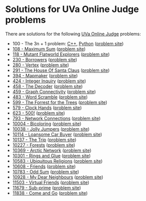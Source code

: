 # Solutions for UVa Online Judge problems

There are solutions for the following
[UVa Online Judge](https://uva.onlinejudge.org/) problems:

* 100 - The 3n + 1 problem: [C++](00100.cc), [Python](00100.py)
  ([problem site](http://uva.onlinejudge.org/index.php?option=com_onlinejudge&Itemid=8&category=24&page=show_problem&problem=36))
* [108 - Maximum Sum](00108.cc)
  ([problem site](http://uva.onlinejudge.org/index.php?option=com_onlinejudge&Itemid=8&category=24&page=show_problem&problem=44))
* [118 - Mutant Flatworld Explorers](00118.cc)
  ([problem site](https://uva.onlinejudge.org/index.php?option=com_onlinejudge&Itemid=8&page=show_problem&category=24&problem=54))
* [230 - Borrowers](00230.cc)
  ([problem site](http://uva.onlinejudge.org/index.php?option=com_onlinejudge&Itemid=8&category=24&page=show_problem&problem=166))
* [280 - Vertex](00280.cc)
  ([problem site](https://uva.onlinejudge.org/index.php?option=com_onlinejudge&Itemid=8&category=24&page=show_problem&problem=216))
* [291 - The House Of Santa Claus](00291.cc)
  ([problem site](http://uva.onlinejudge.org/index.php?option=com_onlinejudge&Itemid=8&category=24&page=show_problem&problem=227))
* [394 - Mapmaker](00394.cc)
  ([problem site](http://uva.onlinejudge.org/index.php?option=com_onlinejudge&Itemid=8&category=24&page=show_problem&problem=330))
* [424 - Integer Inquiry](00424.cc)
  ([problem site](https://uva.onlinejudge.org/index.php?option=com_onlinejudge&Itemid=8&category=24&page=show_problem&problem=365))
* [458 - The Decoder](00458.cc)
  ([problem site](https://uva.onlinejudge.org/index.php?option=com_onlinejudge&Itemid=8&page=show_problem&category=24&problem=399))
* [459 - Graph Connectivity](00459.cc)
  ([problem site](https://uva.onlinejudge.org/index.php?option=com_onlinejudge&Itemid=8&page=show_problem&category=6&problem=400))
* [483 - Word Scramble](00483.py)
  ([problem site](http://uva.onlinejudge.org/index.php?option=com_onlinejudge&Itemid=8&category=24&page=show_problem&problem=424))
* [599 - The Forrest for the Trees](00599.cc)
  ([problem site](http://uva.onlinejudge.org/index.php?option=com_onlinejudge&Itemid=8&category=24&page=show_problem&problem=540))
* [579 - Clock Hands](00579.cc)
  ([problem site](http://uva.onlinejudge.org/index.php?option=com_onlinejudge&Itemid=8&category=24&page=show_problem&problem=520))
* [623 - 500!](00623.py)
  ([problem site](http://uva.onlinejudge.org/index.php?option=com_onlinejudge&Itemid=8&category=24&page=show_problem&problem=564))
* [793 - Network Connections](00793.cc)
  ([problem site](http://uva.onlinejudge.org/index.php?option=com_onlinejudge&Itemid=8&category=24&page=show_problem&problem=734))
* [10004 - Bicoloring](10004.cc)
  ([problem site](http://uva.onlinejudge.org/index.php?option=com_onlinejudge&Itemid=8&category=24&page=show_problem&problem=945))
* [10038 - Jolly Jumpers](10038.cc)
  ([problem site](http://uva.onlinejudge.org/index.php?option=com_onlinejudge&Itemid=8&category=24&page=show_problem&problem=979))
* [10114 - Loansome Car Buyer](10114.py)
  ([problem site](http://uva.onlinejudge.org/index.php?option=com_onlinejudge&Itemid=8&category=24&page=show_problem&problem=1055))
* [10137 - The Trip](10137.py)
  ([problem site](http://uva.onlinejudge.org/index.php?option=com_onlinejudge&Itemid=8&category=24&page=show_problem&problem=1078))
* [10227 - Forests](10227.py)
  ([problem site](http://uva.onlinejudge.org/index.php?option=com_onlinejudge&Itemid=8&category=24&page=show_problem&problem=1168))
* [10369 - Arctic Network](10369.cc)
  ([problem site](http://uva.onlinejudge.org/index.php?option=com_onlinejudge&Itemid=8&category=24&page=show_problem&problem=1310))
* [10301 - Rings and Glue](10301.cc)
  ([problem site](http://uva.onlinejudge.org/index.php?option=com_onlinejudge&Itemid=8&category=24&page=show_problem&problem=1242))
* [10583 - Ubiquitous Religions](10583.cc)
  ([problem site](http://uva.onlinejudge.org/index.php?option=com_onlinejudge&Itemid=8&category=24&page=show_problem&problem=1524))
* [10608 - Friends](10608.cc)
  ([problem site](http://uva.onlinejudge.org/index.php?option=com_onlinejudge&Itemid=8&category=24&page=show_problem&problem=1549))
* [10783 - Odd Sum](10783.cc)
  ([problem site](http://uva.onlinejudge.org/index.php?option=com_onlinejudge&Itemid=8&category=24&page=show_problem&problem=1724))
* [10928 - My Dear Neighbours](10928.cc)
  ([problem site](http://uva.onlinejudge.org/index.php?option=com_onlinejudge&Itemid=8&category=24&page=show_problem&problem=1869))
* [11503 - Virtual Friends](11503.cc)
  ([problem site](http://uva.onlinejudge.org/index.php?option=com_onlinejudge&Itemid=8&category=24&page=show_problem&problem=2498))
* [11679 - Sub-prime](11679.cc)
  ([problem site](http://uva.onlinejudge.org/index.php?option=com_onlinejudge&Itemid=8&category=24&page=show_problem&problem=2726))
* [11838 - Come and Go](11838.cc)
  ([problem site](https://uva.onlinejudge.org/index.php?option=com_onlinejudge&Itemid=8&page=show_problem&category=24&problem=2938))
